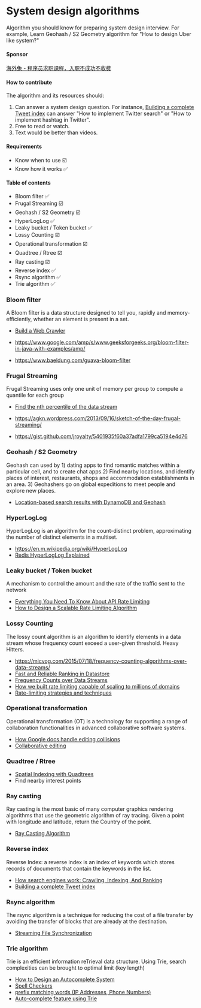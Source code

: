 # System design algorithms

Algorithm you should know for preparing system design interview. For example, Learn Geohash / S2 Geometry algorithm for "How to design Uber like system?"

#### Sponsor
[海外兔 - 程序员求职课程，入职不成功不收费](https://osjobs.net/co/)

#### How to contribute
The algorithm and its resources should:

1. Can answer a system design question. For instance, [Building a complete Tweet index](https://blog.twitter.com/engineering/en_us/a/2014/building-a-complete-tweet-index.html) can answer "How to implement Twitter search" or "How to implement hashtag in Twitter".
2. Free to read or watch.
3. Text would be better than videos.

#### Requirements
- Know when to use ☑️
- Know how it works ✅

#### Table of contents

- Bloom filter ✅
- Frugal Streaming ☑️
- Geohash / S2 Geometry ☑️
- HyperLogLog ✅
- Leaky bucket / Token bucket ✅
- Lossy Counting ☑️
- Operational transformation ☑️
- Quadtree / Rtree ☑️
- Ray casting ☑️
- Reverse index ✅
- Rsync algorithm ✅
- Trie algorithm ✅

### Bloom filter
A Bloom filter is a data structure designed to tell you, rapidly and memory-efficiently, whether an element is present in a set.

- [Build a Web Crawler](http://blog.gainlo.co/index.php/2016/06/29/build-web-crawler/)

- https://www.google.com/amp/s/www.geeksforgeeks.org/bloom-filter-in-java-with-examples/amp/

- https://www.baeldung.com/guava-bloom-filter

### Frugal Streaming
Frugal Streaming uses only one unit of memory per group to compute a quantile for each group

- [Find the nth percentile of the data stream](https://research.neustar.biz/2013/09/16/sketch-of-the-day-frugal-streaming/)

- https://agkn.wordpress.com/2013/09/16/sketch-of-the-day-frugal-streaming/

- https://gist.github.com/jroyalty/5401935f60a37adfa1799ca5194e4d76

### Geohash / S2 Geometry
Geohash can used by 1) dating apps to find romantic matches within a particular cell, and to create chat apps.2) Find nearby locations, and identify places of interest, restaurants, shops and accommodation establishments in an area. 3) Geohashers go on global expeditions to meet people and explore new places.

- [Location-based search results with DynamoDB and Geohash](https://read.acloud.guru/location-based-search-results-with-dynamodb-and-geohash-267727e5d54f)

### HyperLogLog
HyperLogLog is an algorithm for the count-distinct problem, approximating the number of distinct elements in a multiset.

- https://en.m.wikipedia.org/wiki/HyperLogLog
- [Redis HyperLogLog Explained](https://www.youtube.com/watch?v=MunL8nnwscQ)

### Leaky bucket / Token bucket
A mechanism to control the amount and the rate of the traffic sent to the network

- [Everything You Need To Know About API Rate Limiting](https://nordicapis.com/everything-you-need-to-know-about-api-rate-limiting/)
- [How to Design a Scalable Rate Limiting Algorithm](https://konghq.com/blog/how-to-design-a-scalable-rate-limiting-algorithm/)

### Lossy Counting
The lossy count algorithm is an algorithm to identify elements in a data stream whose frequency count exceed a user-given threshold.
Heavy Hitters.

- https://micvog.com/2015/07/18/frequency-counting-algorithms-over-data-streams/
- [Fast and Reliable Ranking in Datastore](https://cloud.google.com/datastore/docs/articles/fast-and-reliable-ranking-in-datastore)
- [Frequency Counts over Data Streams](https://www.cse.ust.hk/vldb2002/VLDB2002-proceedings/slides/S10P03slides.pdf)
- [How we built rate limiting capable of scaling to millions of domains](https://blog.cloudflare.com/counting-things-a-lot-of-different-things/)
- [Rate-limiting strategies and techniques](https://cloud.google.com/solutions/rate-limiting-strategies-techniques)

### Operational transformation
Operational transformation (OT) is a technology for supporting a range of collaboration functionalities in advanced collaborative software systems.

- [How Google docs handle editing collisions](https://stackoverflow.com/a/36366174)
- [Collaborative editing](https://www3.ntu.edu.sg/home/czsun/projects/otfaq/#_Toc321146127)

### Quadtree / Rtree
- [Spatial Indexing with Quadtrees](https://medium.com/@waleoyediran/spatial-indexing-with-quadtrees-b998ae49336)
- Find nearby interest points

### Ray casting
Ray casting is the most basic of many computer graphics rendering algorithms that use the geometric algorithm of ray tracing. Given a point with longitude and latitude, return the Country of the point.

- [Ray Casting Algorithm](http://philliplemons.com/posts/ray-casting-algorithm)

### Reverse index
Reverse Index: a reverse index is an index of keywords which stores records of documents that contain the keywords in the list.

- [How search engines work: Crawling, Indexing, And Ranking](https://moz.com/beginners-guide-to-seo/how-search-engines-operate)
- [Building a complete Tweet index](https://blog.twitter.com/engineering/en_us/a/2014/building-a-complete-tweet-index.html)

### Rsync algorithm
The rsync algorithm is a technique for reducing the cost of a file transfer by avoiding the transfer of blocks that are already at the destination.

- [Streaming File Synchronization](https://dropbox.tech/infrastructure/streaming-file-synchronization)

### Trie algorithm
Trie is an efficient information reTrieval data structure. Using Trie, search complexities can be brought to optimal limit (key length)

- [How to Design an Autocomplete System](https://dzone.com/articles/how-to-design-a-autocomplete-system)
- [Spell Checkers](https://stackoverflow.com/questions/21366631/how-do-i-use-a-trie-for-spell-checking)
- [prefix matching words (IP Addresses, Phone Numbers)](https://www.geeksforgeeks.org/longest-common-prefix-using-trie/)
- [Auto-complete feature using Trie](https://www.geeksforgeeks.org/auto-complete-feature-using-trie/)

